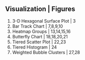 Visualization	| Figures
-----------------------

1. 3-D Hexagonal Surface Plot |	3
2. Bar Track Chart            |	7,8,9,10
3. Heatmap Groups	            | 13,14,15,16
4. Butterfly Chart            | 18,18,20,21
5. Tiered Scatter Plot        | 22,23
6. Tiered Histogram           | 24
7. Weighted Bubble Clusters   | 27,28
